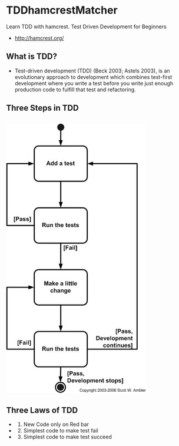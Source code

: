 # TDDhamcrestMatcher

Learn TDD with hamcrest. Test Driven Development for Beginners

- http://hamcrest.org/

## What is TDD?

- Test-driven development (TDD) (Beck 2003; Astels 2003), is an evolutionary approach to development which combines test-first development where you write a test before you write just enough production code to fulfill that test and refactoring.

## Three Steps in TDD

## ![Index Page](https://github.com/deivisondfs2/TDDhamcrestMatcher/blob/master/prints/tddSteps.jpg "Three Steps in TDD")

## Three Laws of TDD

- 1. New Code only on Red bar
- 2. Simplest code to make test fail
- 3. Simplest code to make test succeed 

